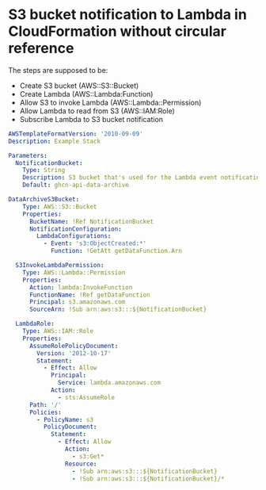 # S3 bucket notification to Lambda in CloudFormation without circular reference
The steps are supposed to be:
* Create S3 bucket (AWS::S3::Bucket)
* Create Lambda (AWS::Lambda:Function)
* Allow S3 to invoke Lambda (AWS::Lambda::Permission)
* Allow Lambda to read from S3 (AWS::IAM:Role)
* Subscribe Lambda to S3 bucket notification

```yaml
AWSTemplateFormatVersion: '2010-09-09'
Description: Example Stack

Parameters:
  NotificationBucket:
    Type: String
    Description: S3 bucket that's used for the Lambda event notification
    Default: ghcn-api-data-archive

DataArchiveS3Bucket:
    Type: AWS::S3::Bucket
    Properties:
      BucketName: !Ref NotificationBucket
      NotificationConfiguration:
        LambdaConfigurations:
          - Event: 's3:ObjectCreated:*'
            Function: !GetAtt getDataFunction.Arn

  S3InvokeLambdaPermission:
    Type: AWS::Lambda::Permission
    Properties:
      Action: lambda:InvokeFunction
      FunctionName: !Ref getDataFunction
      Principal: s3.amazonaws.com
      SourceArn: !Sub arn:aws:s3:::${NotificationBucket}

  LambdaRole:
    Type: AWS::IAM::Role
    Properties:
      AssumeRolePolicyDocument:
        Version: '2012-10-17'
        Statement:
          - Effect: Allow
            Principal:
              Service: lambda.amazonaws.com
            Action:
              - sts:AssumeRole
      Path: '/'
      Policies:
        - PolicyName: s3
          PolicyDocument:
            Statement:
              - Effect: Allow
                Action:
                  - s3:Get*
                Resource:
                  - !Sub arn:aws:s3:::${NotificationBucket}
                  - !Sub arn:aws:s3:::${NotificationBucket}/*
```